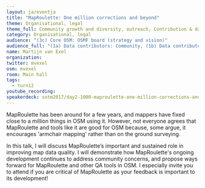 ```yaml
---
layout: ja/eventja
title: "MapRoulette: One million corrections and beyond"
theme: Organisational, legal
theme_full: Community growth and diversity, outreach, Contribution & data collection, Local community
category: Organisational, legal
audience: "(3c) Core OSM: OSMF board (strategy and vision)"
audience_full: "(1a) Data contributors: Community, (1b) Data contributors: Public administration (open data, data feedback...), (1c) Data contributors: Companies (data feedback, driven by need of data...), (2a) Data users: Commercial, (2b) Data users: Non-profit and public service, (2c) Data users: Personal, (3b) Core OSM: OSMF working groups (community, licence, data...), (3c) Core OSM: OSMF board (strategy and vision)"
name: Martijn van Exel
organization:
twitter: mvexel
osm: mvexel
room: Main hall
tags:
  - turn12
youtube_recording:
speakerdeck: sotm2017/day2-1000-maproulette-one-million-corrections-and-beyond
---
```

MapRoulette has been around for a few years, and mappers have fixed close to a million things in OSM using it. However, not everyone agrees that MapRoulette and tools like it are good for OSM because, some argue, it encourages 'armchair mapping' rather than on the ground surveying.

In this talk, I will discuss MapRoulette’s important and sustained role in improving map data quality. I will demonstrate how MapRoulette's ongoing development continues to address community concerns, and propose ways forward for MapRoulette and other QA tools in OSM. I especially invite you to attend if you are critical of MapRoulette as your feedback is important to its development!

